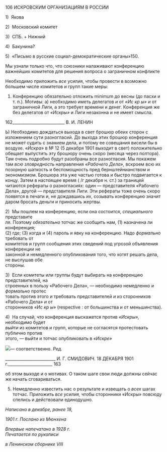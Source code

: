 106 ИСКРОВСКИМ ОРГАНИЗАЦИЯМ В РОССИИ

1)  Якова

2)  Московский комитет

3)  СПБ. + Нижний

4)  Бакунина?

5)  «Письмо в русские социал-демократические органы»150.

Мы узнали только что, что союзники налаживают конференцию важнейших комите­тов для решения вопроса о заграничном конфликте

Необходимо приложить _все_ усилия, чтобы провести в возможно большем числе комитетов и групп такие меры:

1) Конференцию обязательно отложить minimum до весны (до пасхи и т. п.). Моти­вы: а) необходимо иметь делегатов _и_ от _«Ис кр ы» и_ от заграничной Лиги, а это требует времени и денег. Конференция же без делегатов от _«Искры»_ и Лиги незаконна и не имеет смысла.

  

162__________________________ В. И. ЛЕНИН

Ь) Необходимо дождаться выхода в свет брошюр обеих сторон с изложением сути раз­ногласий. До выхода этих брошюр конференция не может судить с знанием дела, и по­тому ее совещания висели бы в воздухе. _«Искра»_ в № 12 (5 декабря 1901 выходит в свет) положительно обещает выпустить эту брошюру очень скоро (месяца через полто­ра). Там очень подробно будут разобраны все разногласия. Мы покажем там _всю зло­вредность_ направления _«Рабочего Дела»,_ вскроем всю их позорную шаткость и беспо­мощность пред бернштейнианством и экономизмом. Брошюра эта уже частью готова и быстро подвигается к концу. Затем в настоящее время ( /г декабря н. ст.) за границей читаются рефераты о разногласиях: один — представителя «Рабочего Дела», другой — представителя Лиги. Эти рефераты тоже очень скоро появятся в печати и, не дождав­шись их, созывать конференцию значит даром бросать деньги и приносить жертвы.

2)  Мы пошлем на конференцию, если она состоится, _специального_ представите­  
ля. Поэтому _обязательно_ тотчас же сообщить нам, (1) назначена ли конференция;  
(2) где; (3) когда и (4) пароль и явку на конференцию. Надо _формально_ требовать от  
комитетов и групп сообщения этих сведений под угрозой объявления конференции не­  
законной и немедленного опубликования того, что хотят решать дела, не выслушав обе  
стороны.

3)  Если комитеты или группы будут выбирать на конференцию представителей, на­  
строенных в пользу «Рабочего Дела», — необходимо немедленно и _формально_ протес­  
товать против этого и требовать представителей _и_ из сторонников «Рабочего Дела» _и_ от  
сторонников _«Ис кр ы»_ (respective : от большинства и от меньшинства).

4)  На случай, что конференция выскажется против _«Искры»,_ необходимо будет  
_выйти_ из комитетов и групп, которые не согласятся протестовать публично против  
этого, — выйти и тотчас опубликовать в _«Искре»_

![](file:///C:/Users/bot32/AppData/Local/Temp/msohtmlclip1/01/clip_image001.png)— соответственно. _Ред._

  

_________________________ И. Г. СМИДОВИЧ. 18 ДЕКАБРЯ 1901 г.______________________ 163

об этом выходе и о мотивах. О таком шаге свои люди должны сейчас же начать сгова­риваться.

5) Немедленно известить нас о результате и извещать о _всех_ шагах тотчас. Прило­жить _все усилия,_ чтобы сторонники «Искры» повсюду спелись и действовали едино­душно.

_Написано в декабре, ранее 18,_

_1901 г. Послано из Мюнхена_

_Впервые напечатано в 1928 г.                                                                      Печатается по рукописи_

_в Ленинском сборнике_ _VIII_